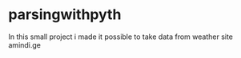 # parsingwithpyth
In this small project i made it possible to take data from weather site amindi.ge
